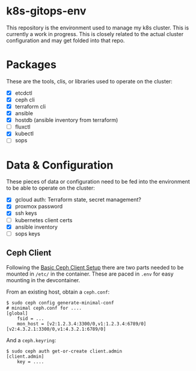 # k8s-gitops-env

This repository is the environment used to manage my k8s cluster. This is
currently a work in progress. This is closely related to the actual cluster
configuration and may get folded into that repo.

# Packages
These are the tools, clis, or libraries used to operate on the cluster:
 - [X] etcdctl
 - [X] ceph cli
 - [X] terraform cli
 - [X] ansible
 - [X] hostdb (ansible inventory from terraform)
 - [ ] fluxctl
 - [X] kubectl
 - [ ] sops

# Data & Configuration

These pieces of data or configuration need to be fed into the environment to
be able to operate on the cluster:
 - [X] gcloud auth: Terraform state, secret management?
 - [X] proxmox password
 - [X] ssh keys
 - [ ] kubernetes client certs
 - [X] ansible inventory
 - [ ] sops keys

## Ceph Client

Following the [Basic Ceph Client Setup](https://docs.ceph.com/en/quincy/cephadm/client-setup/) there
are two parts needed to be mounted in `/etc/` in the container. These are paced in `.env` for easy
mounting in the devcontainer.

From an existing host, obtain a `ceph.conf`:
```
$ sudo ceph config generate-minimal-conf
# minimal ceph.conf for ....
[global]
	fsid = ...
	mon_host = [v2:1.2.3.4:3300/0,v1:1.2.3.4:6789/0] [v2:4.3.2.1:3300/0,v1:4.3.2.1:6789/0]
```

And a `ceph.keyring`:
```
$ sudo ceph auth get-or-create client.admin
[client.admin]
	key = ....
```
